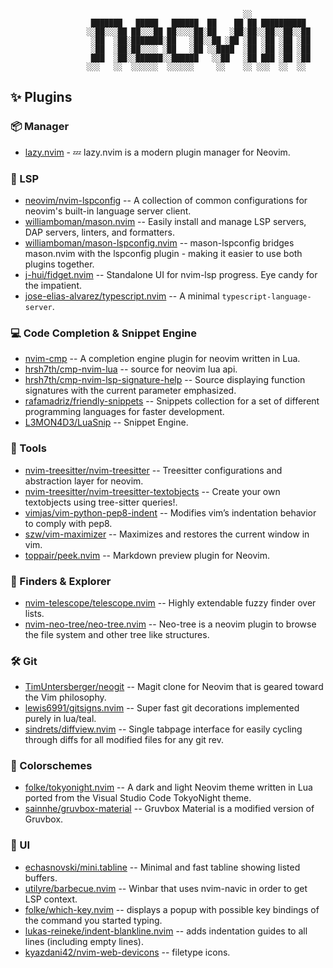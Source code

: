 
                                                        ░░
                      ███████   █████   ██████  ██    ██ ██ ██████████
                     ░░██░░░██ ██░░░██ ██░░░░██░██   ░██░██░░██░░██░░██
                      ░██  ░██░███████░██   ░██░░██ ░██ ░██ ░██ ░██ ░██
                      ░██  ░██░██░░░░ ░██   ░██ ░░████  ░██ ░██ ░██ ░██
                      ███  ░██░░██████░░██████   ░░██   ░██ ███ ░██ ░██
                     ░░░   ░░  ░░░░░░  ░░░░░░     ░░    ░░ ░░░  ░░  ░░

## ✨ Plugins

### 📦 Manager

* [lazy.nvim](https://github.com/folke/lazy.nvim) - 💤 lazy.nvim is a modern plugin manager for Neovim.

### 💫 LSP

* [neovim/nvim-lspconfig](https://github.com/neovim/nvim-lspconfig) -- A collection of common configurations for neovim's built-in language server client.
* [williamboman/mason.nvim](https://github.com/williamboman/mason.nvim) -- Easily install and manage LSP servers, DAP servers, linters, and formatters.
* [williamboman/mason-lspconfig.nvim](https://github.com/williamboman/mason-lspconfig.nvim) -- mason-lspconfig bridges mason.nvim with the lspconfig plugin - making it easier to use both plugins together.
* [j-hui/fidget.nvim](https://github.com/j-hui/fidget.nvim) -- Standalone UI for nvim-lsp progress. Eye candy for the impatient.
* [jose-elias-alvarez/typescript.nvim](https://github.com/jose-elias-alvarez/typescript.nvim) -- A minimal `typescript-language-server`.

### 💻 Code Completion & Snippet Engine

* [nvim-cmp](https://github.com/hrsh7th/nvim-cmp) -- A completion engine plugin for neovim written in Lua.
* [hrsh7th/cmp-nvim-lua](https://github.com/hrsh7th/cmp-nvim-lua) -- source for neovim lua api.
* [hrsh7th/cmp-nvim-lsp-signature-help](https://github.com/hrsh7th/cmp-nvim-lsp-signature-help) -- Source displaying function signatures with the current parameter emphasized.
* [rafamadriz/friendly-snippets](https://github.com/rafamadriz/friendly-snippets) -- Snippets collection for a set of different programming languages for faster development.
* [L3MON4D3/LuaSnip](https://github.com/L3MON4D3/LuaSnip) -- Snippet Engine.

### 🧰 Tools

* [nvim-treesitter/nvim-treesitter](https://github.com/nvim-treesitter/nvim-treesitter) -- Treesitter configurations and abstraction layer for neovim.
* [nvim-treesitter/nvim-treesitter-textobjects](https://github.com/nvim-treesitter/nvim-treesitter-textobjects) -- Create your own textobjects using tree-sitter queries!.
* [vimjas/vim-python-pep8-indent](https://github.com/vimjas/vim-python-pep8-indent) -- Modifies vim’s indentation behavior to comply with pep8.
* [szw/vim-maximizer](https://github.com/szw/vim-maximizer) -- Maximizes and restores the current window in vim.
* [toppair/peek.nvim](https://github.com/toppair/peek.nvim) -- Markdown preview plugin for Neovim.

### 🔎 Finders & Explorer

* [nvim-telescope/telescope.nvim](https://github.com/nvim-telescope/telescope.nvim) -- Highly extendable fuzzy finder over lists.
* [nvim-neo-tree/neo-tree.nvim](https://github.com/nvim-neo-tree/neo-tree.nvim) -- Neo-tree is a neovim plugin to browse the file system and other tree like structures.

### 🛠️ Git

* [TimUntersberger/neogit](https://github.com/TimUntersberger/neogit) -- Magit clone for Neovim that is geared toward the Vim philosophy.
* [lewis6991/gitsigns.nvim](https://github.com/lewis6991/gitsigns.nvim) -- Super fast git decorations implemented purely in lua/teal.
* [sindrets/diffview.nvim](https://github.com/sindrets/diffview.nvim) -- Single tabpage interface for easily cycling through diffs for all modified files for any git rev.

### 🌈 Colorschemes

* [folke/tokyonight.nvim](https://github.com/folke/tokyonight.nvim) -- A dark and light Neovim theme written in Lua ported from the Visual Studio Code TokyoNight theme.
* [sainnhe/gruvbox-material](https://github.com/sainnhe/gruvbox-material) -- Gruvbox Material is a modified version of Gruvbox.

### 🎨 UI

* [echasnovski/mini.tabline](https://github.com/echasnovski/mini.tabline) -- Minimal and fast tabline showing listed buffers.
* [utilyre/barbecue.nvim](https://github.com/utilyre/barbecue.nvim) -- Winbar that uses nvim-navic in order to get LSP context.
* [folke/which-key.nvim](https://github.com/folke/which-key.nvim) -- displays a popup with possible key bindings of the command you started typing.
* [lukas-reineke/indent-blankline.nvim](https://github.com/lukas-reineke/indent-blankline.nvim) -- adds indentation guides to all lines (including empty lines).
* [kyazdani42/nvim-web-devicons](https://github.com/kyazdani42/nvim-web-devicons) -- filetype icons.
